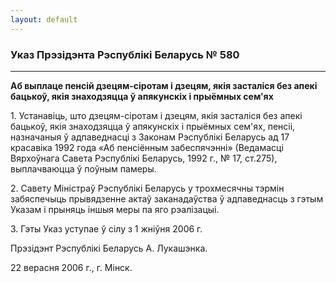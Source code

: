 ```yaml
---
layout: default
---
```


### Указ Прэзідэнта Рэспублікі Беларусь № 580

****

<span class="underline"></span>

**Аб выплаце пенсій дзецям-сіротам і дзецям, якія засталіся без апекі
бацькоў, якія знаходзяцца ў апякунскіх і прыёмных сем'ях**

1\. Устанавіць, што дзецям-сіротам і дзецям, якія засталіся без апекі
бацькоў, якія знаходзяцца ў апякунскіх і прыёмных сем'ях, пенсіі,
назначаныя ў адпаведнасці з Законам Рэспублікі Беларусь ад 17
красавіка 1992 года «Аб пенсіённым забеспячэнні» (Ведамасці
Вярхоўнага Савета Рэспублікі Беларусь, 1992 г., № 17, ст.275),
выплачваюцца ў поўным памеры.

2\. Савету Міністраў Рэспублікі Беларусь у трохмесячны тэрмін
забяспечыць прывядзенне актаў заканадаўства ў адпаведнасць з
гэтым Указам і прыняць іншыя меры па яго рэалізацыі.

3\. Гэты Указ уступае ў сілу з 1 жніўня 2006 г.

Прэзідэнт Рэспублікі Беларусь А. Лукашэнка.

22 верасня 2006 г., г. Мінск.
